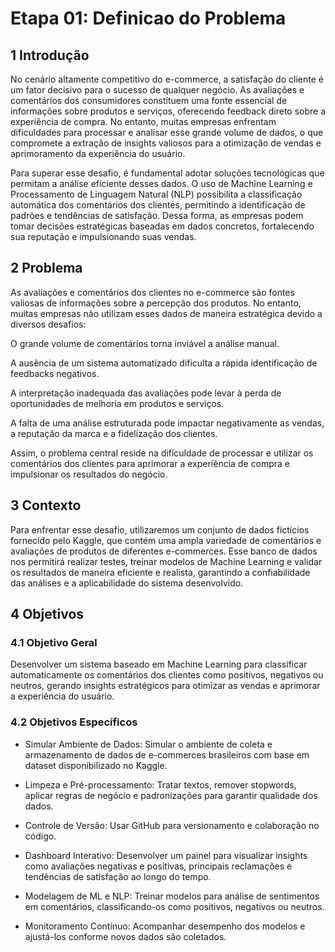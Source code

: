 # Etapa 01: Definicao do Problema

## 1 Introdução 

No cenário altamente competitivo do e-commerce, a satisfação do cliente é um fator decisivo para o sucesso de qualquer negócio. As avaliações e comentários dos consumidores constituem uma fonte essencial de informações sobre produtos e serviços, oferecendo feedback direto sobre a experiência de compra. No entanto, muitas empresas enfrentam dificuldades para processar e analisar esse grande volume de dados, o que compromete a extração de insights valiosos para a otimização de vendas e aprimoramento da experiência do usuário. 

Para superar esse desafio, é fundamental adotar soluções tecnológicas que permitam a análise eficiente desses dados. O uso de Machine Learning e Processamento de Linguagem Natural (NLP) possibilita a classificação automática dos comentários dos clientes, permitindo a identificação de padrões e tendências de satisfação. Dessa forma, as empresas podem tomar decisões estratégicas baseadas em dados concretos, fortalecendo sua reputação e impulsionando suas vendas. 

## 2 Problema 

As avaliações e comentários dos clientes no e-commerce são fontes valiosas de informações sobre a percepção dos produtos. No entanto, muitas empresas não utilizam esses dados de maneira estratégica devido a diversos desafios: 

O grande volume de comentários torna inviável a análise manual. 

A ausência de um sistema automatizado dificulta a rápida identificação de feedbacks negativos. 

A interpretação inadequada das avaliações pode levar à perda de oportunidades de melhoria em produtos e serviços. 

A falta de uma análise estruturada pode impactar negativamente as vendas, a reputação da marca e a fidelização dos clientes. 

Assim, o problema central reside na dificuldade de processar e utilizar os comentários dos clientes para aprimorar a experiência de compra e impulsionar os resultados do negócio. 

## 3 Contexto 

Para enfrentar esse desafio, utilizaremos um conjunto de dados fictícios fornecido pelo Kaggle, que contém uma ampla variedade de comentários e avaliações de produtos de diferentes e-commerces. Esse banco de dados nos permitirá realizar testes, treinar modelos de Machine Learning e validar os resultados de maneira eficiente e realista, garantindo a confiabilidade das análises e a aplicabilidade do sistema desenvolvido. 

## 4 Objetivos 

### 4.1 Objetivo Geral 

Desenvolver um sistema baseado em Machine Learning para classificar automaticamente os comentários dos clientes como positivos, negativos ou neutros, gerando insights estratégicos para otimizar as vendas e aprimorar a experiência do usuário. 

### 4.2 Objetivos Específicos  

- Simular Ambiente de Dados: 
Simular o ambiente de coleta e armazenamento de dados de e-commerces brasileiros com base em dataset disponibilizado no Kaggle. 

- Limpeza e Pré-processamento: 
Tratar textos, remover stopwords, aplicar regras de negócio e padronizações para garantir qualidade dos dados. 

- Controle de Versão: 
Usar GitHub para versionamento e colaboração no código. 

- Dashboard Interativo: 
Desenvolver um painel para visualizar insights como avaliações negativas e positivas, principais reclamações e tendências de satisfação ao longo do tempo. 

- Modelagem de ML e NLP: 
Treinar modelos para análise de sentimentos em comentários, classificando-os como positivos, negativos ou neutros. 

- Monitoramento Contínuo: 
Acompanhar desempenho dos modelos e ajustá-los conforme novos dados são coletados. 

 


 

 
